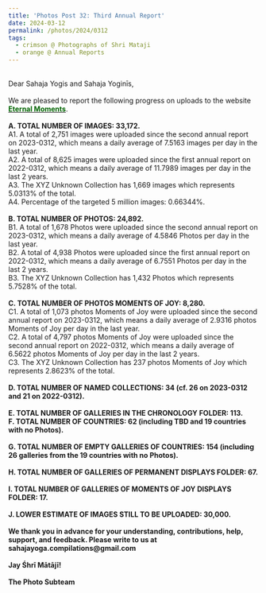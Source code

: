 ```yaml
---
title: 'Photos Post 32: Third Annual Report'
date: 2024-03-12
permalink: /photos/2024/0312
tags:
  - crimson @ Photographs of Shri Mataji
  - orange @ Annual Reports
---
```


<p>
<br>
Dear Sahaja Yogis and Sahaja Yoginīs,<br>
<br>
We are pleased to report the following progress on uploads to the website <a href="https://eternalmoments.smugmug.com/"> <font color="DarkGreen"><b>Eternal Moments</b></font></a>.<br>
<br>
<b>A. TOTAL NUMBER OF IMAGES: 33,172.</b><br> 
A1. A total of 2,751 images were uploaded since the second annual report on 2023-0312, which means a daily average of 7.5163 images per day in the last year.<br>
A2. A total of 8,625 images were uploaded since the first annual report on 2022-0312, which means a daily average of 11.7989 images per day in the last 2 years.<br>
A3. The XYZ Unknown Collection has 1,669 images which represents 5.0313% of the total.<br>
A4. Percentage of the targeted 5 million images: 0.66344%.<br>
<br>
<b>B. TOTAL NUMBER OF PHOTOS: 24,892.</b><br>
B1. A total of 1,678 Photos were uploaded since the second annual report on 2023-0312, which means a daily average of 4.5846 Photos per day in the last year.<br>
B2. A total of 4,938 Photos were uploaded since the first annual report on 2022-0312, which means a daily average of 6.7551 Photos per day in the last 2 years.<br>
B3. The XYZ Unknown Collection has 1,432 Photos which represents 5.7528% of the total.<br>
<br>
<b>C. TOTAL NUMBER OF PHOTOS MOMENTS OF JOY: 8,280.</b><br>
C1. A total of 1,073 photos Moments of Joy were uploaded since the second annual report on 2023-0312, which means a daily average of 2.9316 photos Moments of Joy per day in the last year.<br>
C2. A total of 4,797 photos Moments of Joy were uploaded since the second annual report on 2022-0312, which means a daily average of 6.5622 photos Moments of Joy per day in the last 2 years.<br>
C3. The XYZ Unknown Collection has 237 photos Moments of Joy which represents 2.8623% of the total.<br>
<br>
<b>D. TOTAL NUMBER OF NAMED COLLECTIONS: 34 (cf. 26 on 2023-0312 and 21 on 2022-0312).</b><br>
<br>
<b>E. TOTAL NUMBER OF GALLERIES IN THE CHRONOLOGY FOLDER: 113.</b><br>
<b>
<b>F. TOTAL NUMBER OF COUNTRIES: 62 (including TBD and 19 countries with no Photos).</b><br>
<br>
<b>G. TOTAL NUMBER OF EMPTY GALLERIES OF COUNTRIES: 154 (including 26 galleries from the 19 countries with no Photos).</b><br>
<br>
<b>H. TOTAL NUMBER OF GALLERIES OF PERMANENT DISPLAYS FOLDER: 67.</b><br>
<br>
<b>I. TOTAL NUMBER OF GALLERIES OF MOMENTS OF JOY DISPLAYS FOLDER: 17.</b><br>
<br>
<b>J. LOWER ESTIMATE OF IMAGES STILL TO BE UPLOADED: 30,000.</b><br>
<br>
We thank you in advance for your understanding, contributions, help, support, and feedback. Please write to us at sahajayoga.compilations@gmail.com<br>
<br>
Jay Śhrī Mātājī!<br>
<br>
The Photo Subteam<br>
</p>